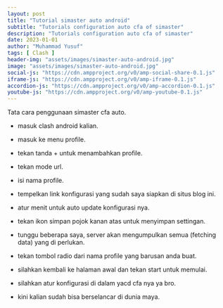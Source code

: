 ```yaml
---
layout: post
title: "Tutorial simaster auto android"
subtitle: "Tutorials configuration auto cfa of simaster"
description: "Tutorials configuration auto cfa of simaster"
date: 2023-01-01
author: "Muhammad Yusuf"
tags: [ Clash ]
header-img: "assets/images/simaster-auto-android.jpg"
image: "assets/images/simaster-auto-android.jpg"
social-js: "https://cdn.ampproject.org/v0/amp-social-share-0.1.js"
iframe-js: "https://cdn.ampproject.org/v0/amp-iframe-0.1.js"
accordion-js: "https://cdn.ampproject.org/v0/amp-accordion-0.1.js"
youtube-js: "https://cdn.ampproject.org/v0/amp-youtube-0.1.js"
---
```


Tata cara penggunaan simaster cfa auto.

- masuk clash android kalian.

- masuk ke menu profile.

- tekan tanda + untuk menambahkan profile.

- tekan mode url.

- isi nama profile.

- tempelkan link konfigurasi yang sudah saya siapkan di situs blog ini.

- atur menit untuk auto update konfigurasi nya.

- tekan ikon simpan pojok kanan atas untuk menyimpan settingan.

- tunggu beberapa saya, server akan mengumpulkan semua (fetching data) yang di perlukan.

- tekan tombol radio dari nama profile yang barusan anda buat.

- silahkan kembali ke halaman awal dan tekan start untuk memulai.

- silahkan atur konfigurasi di dalam yacd cfa nya ya bro.

- kini kalian sudah bisa berselancar di dunia maya.
